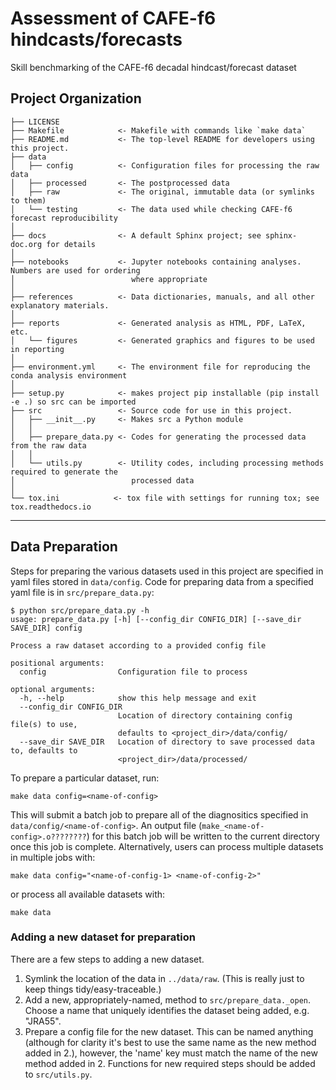 Assessment of CAFE-f6 hindcasts/forecasts
==============================

Skill benchmarking of the CAFE-f6 decadal hindcast/forecast dataset

## Project Organization

    ├── LICENSE
    ├── Makefile            <- Makefile with commands like `make data`
    ├── README.md           <- The top-level README for developers using this project.
    ├── data
    │   ├── config          <- Configuration files for processing the raw data
    │   ├── processed       <- The postprocessed data
    │   ├── raw             <- The original, immutable data (or symlinks to them)
    │   └── testing         <- The data used while checking CAFE-f6 forecast reproducibility
    │
    ├── docs                <- A default Sphinx project; see sphinx-doc.org for details
    │
    ├── notebooks           <- Jupyter notebooks containing analyses. Numbers are used for ordering
    │                          where appropriate
    │
    ├── references          <- Data dictionaries, manuals, and all other explanatory materials.
    │
    ├── reports             <- Generated analysis as HTML, PDF, LaTeX, etc.
    │   └── figures         <- Generated graphics and figures to be used in reporting
    │
    ├── environment.yml     <- The environment file for reproducing the conda analysis environment
    │
    ├── setup.py            <- makes project pip installable (pip install -e .) so src can be imported
    ├── src                 <- Source code for use in this project.
    │   ├── __init__.py     <- Makes src a Python module
    │   │
    │   ├── prepare_data.py <- Codes for generating the processed data from the raw data
    │   │
    │   └── utils.py        <- Utility codes, including processing methods required to generate the 
    │                          processed data
    │
    └── tox.ini            <- tox file with settings for running tox; see tox.readthedocs.io


--------

## Data Preparation
Steps for preparing the various datasets used in this project are specified in yaml files stored in `data/config`. Code for preparing data from a specified yaml file is in `src/prepare_data.py`:
```
$ python src/prepare_data.py -h
usage: prepare_data.py [-h] [--config_dir CONFIG_DIR] [--save_dir SAVE_DIR] config

Process a raw dataset according to a provided config file

positional arguments:
  config                Configuration file to process

optional arguments:
  -h, --help            show this help message and exit
  --config_dir CONFIG_DIR
                        Location of directory containing config file(s) to use,
                        defaults to <project_dir>/data/config/
  --save_dir SAVE_DIR   Location of directory to save processed data to, defaults to
                        <project_dir>/data/processed/
```

To prepare a particular dataset, run:
```
make data config=<name-of-config>
```
This will submit a batch job to prepare all of the diagnositics specified in `data/config/<name-of-config>`. An output file (`make_<name-of-config>.o????????`) for this batch job will be written to the current directory once this job is complete. Alternatively, users can process multiple datasets in multiple jobs with:
```
make data config="<name-of-config-1> <name-of-config-2>"
```
or process all available datasets with:
```
make data
```

### Adding a new dataset for preparation
There are a few steps to adding a new dataset.
1. Symlink the location of the data in `../data/raw`. (This is really just to keep things tidy/easy-traceable.)
2. Add a new, appropriately-named, method to `src/prepare_data._open`. Choose a name that uniquely identifies the dataset being added, e.g. "JRA55". 
3. Prepare a config file for the new dataset. This can be named anything (although for clarity it's best to use the same name as the new method added in 2.), however, the 'name' key must match the name of the new method added in 2. Functions for new required steps should be added to `src/utils.py`.
